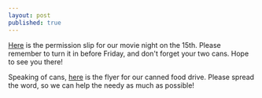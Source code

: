 ```yaml
---
layout: post
published: true
---
```

[Here](https://docs.google.com/document/d/1xg2QYJ-BfBva6o6-aT7NCQS854y00YVSm-_wWNxI7Ew/edit?usp=sharing) is the permission slip for our movie night on the 15th. Please remember to turn it in before Friday, and don't forget your two cans. Hope to see you there!

Speaking of cans, [here](https://drive.google.com/file/d/1m1I0TcgdhYTwnEfDP11k26mj5Msroe34/view) is the flyer for our canned food drive. Please spread the word, so we can help the needy as much as possible!
